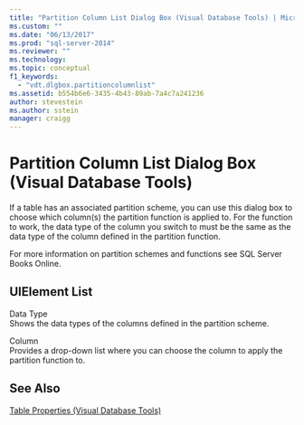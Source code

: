 ```yaml
---
title: "Partition Column List Dialog Box (Visual Database Tools) | Microsoft Docs"
ms.custom: ""
ms.date: "06/13/2017"
ms.prod: "sql-server-2014"
ms.reviewer: ""
ms.technology:
ms.topic: conceptual
f1_keywords: 
  - "vdt.dlgbox.partitioncolumnlist"
ms.assetid: b554b6e6-3435-4b43-89ab-7a4c7a241236
author: stevestein
ms.author: sstein
manager: craigg
---
```

# Partition Column List Dialog Box (Visual Database Tools)
  If a table has an associated partition scheme, you can use this dialog box to choose which column(s) the partition function is applied to. For the function to work, the data type of the column you switch to must be the same as the data type of the column defined in the partition function.  
  
 For more information on partition schemes and functions see SQL Server Books Online.  
  
## UIElement List  
 Data Type  
 Shows the data types of the columns defined in the partition scheme.  
  
 Column  
 Provides a drop-down list where you can choose the column to apply the partition function to.  
  
## See Also  
 [Table Properties &#40;Visual Database Tools&#41;](visual-database-tools.md)  
  
  
